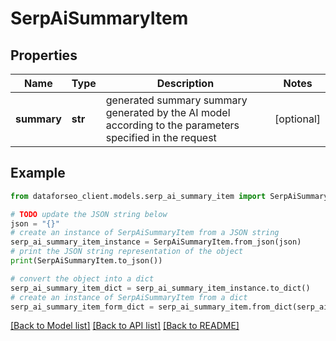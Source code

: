 # SerpAiSummaryItem


## Properties

Name | Type | Description | Notes
------------ | ------------- | ------------- | -------------
**summary** | **str** | generated summary summary generated by the AI model according to the parameters specified in the request | [optional] 

## Example

```python
from dataforseo_client.models.serp_ai_summary_item import SerpAiSummaryItem

# TODO update the JSON string below
json = "{}"
# create an instance of SerpAiSummaryItem from a JSON string
serp_ai_summary_item_instance = SerpAiSummaryItem.from_json(json)
# print the JSON string representation of the object
print(SerpAiSummaryItem.to_json())

# convert the object into a dict
serp_ai_summary_item_dict = serp_ai_summary_item_instance.to_dict()
# create an instance of SerpAiSummaryItem from a dict
serp_ai_summary_item_form_dict = serp_ai_summary_item.from_dict(serp_ai_summary_item_dict)
```
[[Back to Model list]](../README.md#documentation-for-models) [[Back to API list]](../README.md#documentation-for-api-endpoints) [[Back to README]](../README.md)


